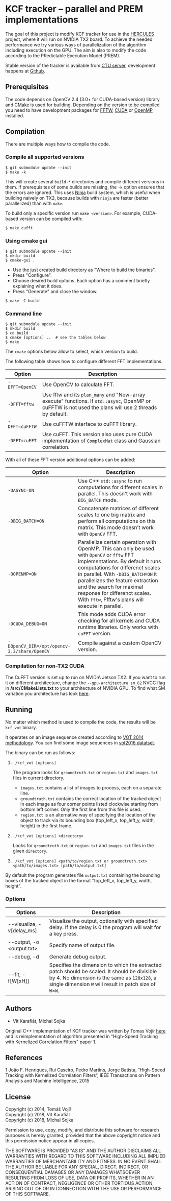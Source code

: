 # KCF tracker – parallel and PREM implementations

The goal of this project is modify KCF tracker for use in the
[HERCULES][1] project, where it will run on NVIDIA TX2 board. To
achieve the needed performance we try various ways of parallelization
of the algorithm including execution on the GPU. The aim is also to
modify the code according to the PRedictable Execution Model (PREM).

Stable version of the tracker is available from [CTU server][2],
development happens at [Github][3].

[1]: http://hercules2020.eu/
[2]: http://rtime.felk.cvut.cz/gitweb/hercules2020/kcf.git
[3]: https://github.com/Shanigen/kcf

## Prerequisites

The code depends on OpenCV 2.4 (3.0+ for CUDA-based version) library
and [CMake][13] is used for building. Depending on the version to be
compiled you need to have development packages for [FFTW][4],
[CUDA][5] or [OpenMP][6] installed.

[4]: http://www.fftw.org/
[5]: https://developer.nvidia.com/cuda-downloads
[6]: http://www.openmp.org/
[13]: https://cmake.org/

## Compilation

There are multiple ways how to compile the code.

### Compile all supported versions

``` shellsession
$ git submodule update --init
$ make -k
```

This will create several `build-*` directories and compile different
versions in them. If prerequisites of some builds are missing, the
`-k` option ensures that the errors are ignored. This uses [Ninja][8]
build system, which is useful when building naively on TX2, because
builds with `ninja` are faster (better parallelized) than with `make`.

To build only a specific version run `make <version>`. For example,
CUDA-based version can be compiled with:

``` shellsession
$ make cufft
```

[8]: https://ninja-build.org/

### Using cmake gui

```shellsession
$ git submodule update --init
$ mkdir build
$ cmake-gui .
```

- Use the just created build directory as "Where to build the
  binaries".
- Press "Configure".
- Choose desired build options. Each option has a comment briefly
  explaining what it does.
- Press "Generate" and close the window.

```shellsession
$ make -C build
```
### Command line

```shellsession
$ git submodule update --init
$ mkdir build
$ cd build
$ cmake [options] ..  # see the tables below
$ make
```

The `cmake` options below allow to select, which version to build.

The following table shows how to configure different FFT
implementations.

|Option| Description |
| --- | --- |
| `-DFFT=OpenCV` | Use OpenCV to calculate FFT.|
| `-DFFT=fftw` | Use fftw and its `plan_many` and "New-array execute" functions. If `std::async`, OpenMP or cuFFTW is not used the plans will use 2 threads by default.|
| `-DFFT=cuFFTW` | Use cuFFTW interface to cuFFT library.|
| `-DFFT=cuFFT` | Use cuFFT. This version also uses pure CUDA implementation of `ComplexMat` class and Gaussian correlation.|

With all of these FFT version additional options can be added:

|Option| Description |
| --- | --- |
| `-DASYNC=ON` | Use C++ `std::async` to run computations for different scales in parallel. This doesn't work with `BIG_BATCH` mode.|
| `-DBIG_BATCH=ON` | Concatenate matrices of different scales to one big matrix and perform all computations on this matrix. This mode doesn't work with `OpenCV` FFT.|
| `-DOPENMP=ON` | Parallelize certain operation with OpenMP. This can only be used with `OpenCV` or `fftw` FFT implementations. By default it runs computations for differenct scales in parallel. With `-DBIG_BATCH=ON` it parallelizes the feature extraction and the search for maximal response for differenct scales. With `fftw`, Ffftw's plans will execute in parallel.|
| `-DCUDA_DEBUG=ON` | This mode adds CUDA error checking for all kernels and CUDA runtime libraries. Only works with `cuFFT` version.|
| `-DOpenCV_DIR=/opt/opencv-3.3/share/OpenCV` | Compile against a custom OpenCV version. |


### Compilation for non-TX2 CUDA

The CuFFT version is set up to run on NVIDIA Jetson TX2. If you want
to run it on different architecture, change the `--gpu-architecture
sm_62` NVCC flag in **/src/CMakeLists.txt** to your architecture of
NVIDIA GPU. To find what SM variation you architecture has look
[here][9].

[9]: http://arnon.dk/matching-sm-architectures-arch-and-gencode-for-various-nvidia-cards/

## Running

No matter which method is used to compile the code, the results will
be `kcf_vot` binary.

It operates on an image sequence created according to [VOT 2014
methodology][10]. You can find some image sequences in [vot2016
datatset][11].

The binary can be run as follows:

1. `./kcf_vot [options]`

   The program looks for `groundtruth.txt` or `region.txt` and
   `images.txt` files in current directory.

   - `images.txt` contains a list of images to process, each on a
     separate line.
   - `groundtruth.txt` contains the correct location of the tracked
     object in each image as four corner points listed clockwise
     starting from bottom left corner. Only the first line from this
     file is used.
   - `region.txt` is an alternative way of specifying the location of
     the object to track via its bounding box (top_left_x, top_left_y,
     width, height) in the first frame.

2. `./kcf_vot [options] <directory>`

   Looks for `groundtruth.txt` or `region.txt` and `images.txt` files
   in the given `directory`.

3. `./kcf_vot [options] <path/to/region.txt or groundtruth.txt> <path/to/images.txt> [path/to/output.txt]`

By default the program generates file `output.txt` containing the
bounding boxes of the tracked object in the format "top_left_x,
top_left_y, width, height".

[10]: http://www.votchallenge.net/
[11]: http://www.votchallenge.net/vot2016/dataset.html

### Options

| Options | Description |
| ------- | ----------- |
| --visualize, -v[delay_ms] | Visualize the output, optionally with specified delay. If the delay is 0 the program will wait for a key press. |
| --output, -o <output.txt>	 | Specify name of output file. |
| --debug, -d				 | Generate debug output. |
| --fit, -f[W[xH]] | Specifies the dimension to which the extracted patch should be scaled. It should be divisible by 4. No dimension is the same as `128x128`, a single dimension `W` will result in patch size of `W`×`W`. |


## Authors
* Vít Karafiát, Michal Sojka

Original C++ implementation of KCF tracker was written by Tomas Vojir
[here][12] and is reimplementation of algorithm presented in
"High-Speed Tracking with Kernelized Correlation Filters" paper [1].

[12]: https://github.com/vojirt/kcf/blob/master/README.md

## References

[1] João F. Henriques, Rui Caseiro, Pedro Martins, Jorge Batista,
“High-Speed Tracking with Kernelized Correlation Filters“, IEEE
Transactions on Pattern Analysis and Machine Intelligence, 2015

## License

Copyright (c) 2014, Tomáš Vojíř\
Copyright (c) 2018, Vít Karafiát\
Copyright (c) 2018, Michal Sojka

Permission to use, copy, modify, and distribute this software for research
purposes is hereby granted, provided that the above copyright notice and
this permission notice appear in all copies.

THE SOFTWARE IS PROVIDED "AS IS" AND THE AUTHOR DISCLAIMS ALL WARRANTIES
WITH REGARD TO THIS SOFTWARE INCLUDING ALL IMPLIED WARRANTIES OF
MERCHANTABILITY AND FITNESS. IN NO EVENT SHALL THE AUTHOR BE LIABLE FOR
ANY SPECIAL, DIRECT, INDIRECT, OR CONSEQUENTIAL DAMAGES OR ANY DAMAGES
WHATSOEVER RESULTING FROM LOSS OF USE, DATA OR PROFITS, WHETHER IN AN
ACTION OF CONTRACT, NEGLIGENCE OR OTHER TORTIOUS ACTION, ARISING OUT OF
OR IN CONNECTION WITH THE USE OR PERFORMANCE OF THIS SOFTWARE.

